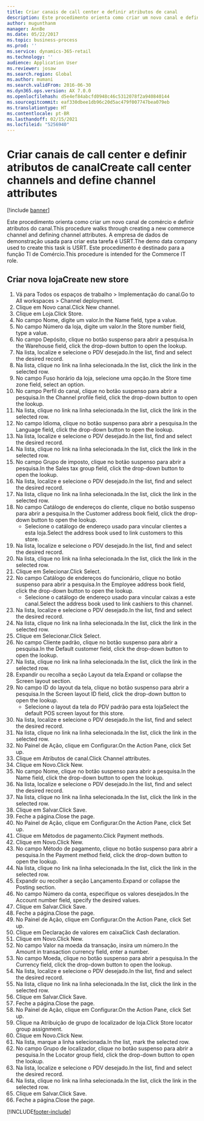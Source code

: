 ```yaml
---
title: Criar canais de call center e definir atributos de canal
description: Este procedimento orienta como criar um novo canal e definir atributos do canal.
author: mugunthanm
manager: AnnBe
ms.date: 05/22/2017
ms.topic: business-process
ms.prod: ''
ms.service: dynamics-365-retail
ms.technology: ''
audience: Application User
ms.reviewer: josaw
ms.search.region: Global
ms.author: mumani
ms.search.validFrom: 2016-06-30
ms.dyn365.ops.version: AX 7.0.0
ms.openlocfilehash: d5e4ef84abcfd0948c46c5312078f2a940840144
ms.sourcegitcommit: eaf330dbee1db96c20d5ac479f007747bea079eb
ms.translationtype: HT
ms.contentlocale: pt-BR
ms.lasthandoff: 02/15/2021
ms.locfileid: "5256940"
---
```

# <a name="create-call-center-channels-and-define-channel-attributes"></a><span data-ttu-id="f665c-103">Criar canais de call center e definir atributos de canal</span><span class="sxs-lookup"><span data-stu-id="f665c-103">Create call center channels and define channel attributes</span></span>

[!include [banner](../includes/banner.md)]

<span data-ttu-id="f665c-104">Este procedimento orienta como criar um novo canal de comércio e definir atributos do canal.</span><span class="sxs-lookup"><span data-stu-id="f665c-104">This procedure walks through creating a new commerce channel and defining channel attributes.</span></span> <span data-ttu-id="f665c-105">A empresa de dados de demonstração usada para criar esta tarefa é USRT.</span><span class="sxs-lookup"><span data-stu-id="f665c-105">The demo data company used to create this task is USRT.</span></span> <span data-ttu-id="f665c-106">Este procedimento é destinado para a função TI de Comércio.</span><span class="sxs-lookup"><span data-stu-id="f665c-106">This procedure is intended for the Commerce IT role.</span></span>


## <a name="create-new-store"></a><span data-ttu-id="f665c-107">Criar nova loja</span><span class="sxs-lookup"><span data-stu-id="f665c-107">Create new store</span></span>
1. <span data-ttu-id="f665c-108">Vá para Todos os espaços de trabalho > Implementação do canal.</span><span class="sxs-lookup"><span data-stu-id="f665c-108">Go to All workspaces > Channel deployment.</span></span>
2. <span data-ttu-id="f665c-109">Clique em Novo canal.</span><span class="sxs-lookup"><span data-stu-id="f665c-109">Click New channel.</span></span>
3. <span data-ttu-id="f665c-110">Clique em Loja.</span><span class="sxs-lookup"><span data-stu-id="f665c-110">Click Store.</span></span>
4. <span data-ttu-id="f665c-111">No campo Nome, digite um valor.</span><span class="sxs-lookup"><span data-stu-id="f665c-111">In the Name field, type a value.</span></span>
5. <span data-ttu-id="f665c-112">No campo Número da loja, digite um valor.</span><span class="sxs-lookup"><span data-stu-id="f665c-112">In the Store number field, type a value.</span></span>
6. <span data-ttu-id="f665c-113">No campo Depósito, clique no botão suspenso para abrir a pesquisa.</span><span class="sxs-lookup"><span data-stu-id="f665c-113">In the Warehouse field, click the drop-down button to open the lookup.</span></span>
7. <span data-ttu-id="f665c-114">Na lista, localize e selecione o PDV desejado.</span><span class="sxs-lookup"><span data-stu-id="f665c-114">In the list, find and select the desired record.</span></span>
8. <span data-ttu-id="f665c-115">Na lista, clique no link na linha selecionada.</span><span class="sxs-lookup"><span data-stu-id="f665c-115">In the list, click the link in the selected row.</span></span>
9. <span data-ttu-id="f665c-116">No campo Fuso horário da loja, selecione uma opção.</span><span class="sxs-lookup"><span data-stu-id="f665c-116">In the Store time zone field, select an option.</span></span>
10. <span data-ttu-id="f665c-117">No campo Perfil do canal, clique no botão suspenso para abrir a pesquisa.</span><span class="sxs-lookup"><span data-stu-id="f665c-117">In the Channel profile field, click the drop-down button to open the lookup.</span></span>
11. <span data-ttu-id="f665c-118">Na lista, clique no link na linha selecionada.</span><span class="sxs-lookup"><span data-stu-id="f665c-118">In the list, click the link in the selected row.</span></span>
12. <span data-ttu-id="f665c-119">No campo Idioma, clique no botão suspenso para abrir a pesquisa.</span><span class="sxs-lookup"><span data-stu-id="f665c-119">In the Language field, click the drop-down button to open the lookup.</span></span>
13. <span data-ttu-id="f665c-120">Na lista, localize e selecione o PDV desejado.</span><span class="sxs-lookup"><span data-stu-id="f665c-120">In the list, find and select the desired record.</span></span>
14. <span data-ttu-id="f665c-121">Na lista, clique no link na linha selecionada.</span><span class="sxs-lookup"><span data-stu-id="f665c-121">In the list, click the link in the selected row.</span></span>
15. <span data-ttu-id="f665c-122">No campo Grupo de imposto, clique no botão suspenso para abrir a pesquisa.</span><span class="sxs-lookup"><span data-stu-id="f665c-122">In the Sales tax group field, click the drop-down button to open the lookup.</span></span>
16. <span data-ttu-id="f665c-123">Na lista, localize e selecione o PDV desejado.</span><span class="sxs-lookup"><span data-stu-id="f665c-123">In the list, find and select the desired record.</span></span>
17. <span data-ttu-id="f665c-124">Na lista, clique no link na linha selecionada.</span><span class="sxs-lookup"><span data-stu-id="f665c-124">In the list, click the link in the selected row.</span></span>
18. <span data-ttu-id="f665c-125">No campo Catálogo de endereços do cliente, clique no botão suspenso para abrir a pesquisa.</span><span class="sxs-lookup"><span data-stu-id="f665c-125">In the Customer address book field, click the drop-down button to open the lookup.</span></span>
    * <span data-ttu-id="f665c-126">Selecione o catálogo de endereço usado para vincular clientes a esta loja.</span><span class="sxs-lookup"><span data-stu-id="f665c-126">Select the address book used to link customers to this store.</span></span>  
19. <span data-ttu-id="f665c-127">Na lista, localize e selecione o PDV desejado.</span><span class="sxs-lookup"><span data-stu-id="f665c-127">In the list, find and select the desired record.</span></span>
20. <span data-ttu-id="f665c-128">Na lista, clique no link na linha selecionada.</span><span class="sxs-lookup"><span data-stu-id="f665c-128">In the list, click the link in the selected row.</span></span>
21. <span data-ttu-id="f665c-129">Clique em Selecionar.</span><span class="sxs-lookup"><span data-stu-id="f665c-129">Click Select.</span></span>
22. <span data-ttu-id="f665c-130">No campo Catálogo de endereços do funcionário, clique no botão suspenso para abrir a pesquisa.</span><span class="sxs-lookup"><span data-stu-id="f665c-130">In the Employee address book field, click the drop-down button to open the lookup.</span></span>
    * <span data-ttu-id="f665c-131">Selecione o catálogo de endereço usado para vincular caixas a este canal.</span><span class="sxs-lookup"><span data-stu-id="f665c-131">Select the address book used to link cashiers to this channel.</span></span>  
23. <span data-ttu-id="f665c-132">Na lista, localize e selecione o PDV desejado.</span><span class="sxs-lookup"><span data-stu-id="f665c-132">In the list, find and select the desired record.</span></span>
24. <span data-ttu-id="f665c-133">Na lista, clique no link na linha selecionada.</span><span class="sxs-lookup"><span data-stu-id="f665c-133">In the list, click the link in the selected row.</span></span>
25. <span data-ttu-id="f665c-134">Clique em Selecionar.</span><span class="sxs-lookup"><span data-stu-id="f665c-134">Click Select.</span></span>
26. <span data-ttu-id="f665c-135">No campo Cliente padrão, clique no botão suspenso para abrir a pesquisa.</span><span class="sxs-lookup"><span data-stu-id="f665c-135">In the Default customer field, click the drop-down button to open the lookup.</span></span>
27. <span data-ttu-id="f665c-136">Na lista, clique no link na linha selecionada.</span><span class="sxs-lookup"><span data-stu-id="f665c-136">In the list, click the link in the selected row.</span></span>
28. <span data-ttu-id="f665c-137">Expandir ou recolha a seção Layout da tela.</span><span class="sxs-lookup"><span data-stu-id="f665c-137">Expand or collapse the Screen layout section.</span></span>
29. <span data-ttu-id="f665c-138">No campo ID do layout da tela, clique no botão suspenso para abrir a pesquisa.</span><span class="sxs-lookup"><span data-stu-id="f665c-138">In the Screen layout ID field, click the drop-down button to open the lookup.</span></span>
    * <span data-ttu-id="f665c-139">Selecione o layout da tela do PDV padrão para esta loja</span><span class="sxs-lookup"><span data-stu-id="f665c-139">Select the default POS screen layout for this store.</span></span>  
30. <span data-ttu-id="f665c-140">Na lista, localize e selecione o PDV desejado.</span><span class="sxs-lookup"><span data-stu-id="f665c-140">In the list, find and select the desired record.</span></span>
31. <span data-ttu-id="f665c-141">Na lista, clique no link na linha selecionada.</span><span class="sxs-lookup"><span data-stu-id="f665c-141">In the list, click the link in the selected row.</span></span>
32. <span data-ttu-id="f665c-142">No Painel de Ação, clique em Configurar.</span><span class="sxs-lookup"><span data-stu-id="f665c-142">On the Action Pane, click Set up.</span></span>
33. <span data-ttu-id="f665c-143">Clique em Atributos de canal.</span><span class="sxs-lookup"><span data-stu-id="f665c-143">Click Channel attributes.</span></span>
34. <span data-ttu-id="f665c-144">Clique em Novo.</span><span class="sxs-lookup"><span data-stu-id="f665c-144">Click New.</span></span>
35. <span data-ttu-id="f665c-145">No campo Nome, clique no botão suspenso para abrir a pesquisa.</span><span class="sxs-lookup"><span data-stu-id="f665c-145">In the Name field, click the drop-down button to open the lookup.</span></span>
36. <span data-ttu-id="f665c-146">Na lista, localize e selecione o PDV desejado.</span><span class="sxs-lookup"><span data-stu-id="f665c-146">In the list, find and select the desired record.</span></span>
37. <span data-ttu-id="f665c-147">Na lista, clique no link na linha selecionada.</span><span class="sxs-lookup"><span data-stu-id="f665c-147">In the list, click the link in the selected row.</span></span>
38. <span data-ttu-id="f665c-148">Clique em Salvar.</span><span class="sxs-lookup"><span data-stu-id="f665c-148">Click Save.</span></span>
39. <span data-ttu-id="f665c-149">Feche a página.</span><span class="sxs-lookup"><span data-stu-id="f665c-149">Close the page.</span></span>
40. <span data-ttu-id="f665c-150">No Painel de Ação, clique em Configurar.</span><span class="sxs-lookup"><span data-stu-id="f665c-150">On the Action Pane, click Set up.</span></span>
41. <span data-ttu-id="f665c-151">Clique em Métodos de pagamento.</span><span class="sxs-lookup"><span data-stu-id="f665c-151">Click Payment methods.</span></span>
42. <span data-ttu-id="f665c-152">Clique em Novo.</span><span class="sxs-lookup"><span data-stu-id="f665c-152">Click New.</span></span>
43. <span data-ttu-id="f665c-153">No campo Método de pagamento, clique no botão suspenso para abrir a pesquisa.</span><span class="sxs-lookup"><span data-stu-id="f665c-153">In the Payment method field, click the drop-down button to open the lookup.</span></span>
44. <span data-ttu-id="f665c-154">Na lista, clique no link na linha selecionada.</span><span class="sxs-lookup"><span data-stu-id="f665c-154">In the list, click the link in the selected row.</span></span>
45. <span data-ttu-id="f665c-155">Expandir ou recolher a seção Lançamento.</span><span class="sxs-lookup"><span data-stu-id="f665c-155">Expand or collapse the Posting section.</span></span>
46. <span data-ttu-id="f665c-156">No campo Número da conta, especifique os valores desejados.</span><span class="sxs-lookup"><span data-stu-id="f665c-156">In the Account number field, specify the desired values.</span></span>
47. <span data-ttu-id="f665c-157">Clique em Salvar.</span><span class="sxs-lookup"><span data-stu-id="f665c-157">Click Save.</span></span>
48. <span data-ttu-id="f665c-158">Feche a página.</span><span class="sxs-lookup"><span data-stu-id="f665c-158">Close the page.</span></span>
49. <span data-ttu-id="f665c-159">No Painel de Ação, clique em Configurar.</span><span class="sxs-lookup"><span data-stu-id="f665c-159">On the Action Pane, click Set up.</span></span>
50. <span data-ttu-id="f665c-160">Clique em Declaração de valores em caixa</span><span class="sxs-lookup"><span data-stu-id="f665c-160">Click Cash declaration.</span></span>
51. <span data-ttu-id="f665c-161">Clique em Novo.</span><span class="sxs-lookup"><span data-stu-id="f665c-161">Click New.</span></span>
52. <span data-ttu-id="f665c-162">No campo Valor na moeda da transação, insira um número.</span><span class="sxs-lookup"><span data-stu-id="f665c-162">In the Amount in transaction currency field, enter a number.</span></span>
53. <span data-ttu-id="f665c-163">No campo Moeda, clique no botão suspenso para abrir a pesquisa.</span><span class="sxs-lookup"><span data-stu-id="f665c-163">In the Currency field, click the drop-down button to open the lookup.</span></span>
54. <span data-ttu-id="f665c-164">Na lista, localize e selecione o PDV desejado.</span><span class="sxs-lookup"><span data-stu-id="f665c-164">In the list, find and select the desired record.</span></span>
55. <span data-ttu-id="f665c-165">Na lista, clique no link na linha selecionada.</span><span class="sxs-lookup"><span data-stu-id="f665c-165">In the list, click the link in the selected row.</span></span>
56. <span data-ttu-id="f665c-166">Clique em Salvar.</span><span class="sxs-lookup"><span data-stu-id="f665c-166">Click Save.</span></span>
57. <span data-ttu-id="f665c-167">Feche a página.</span><span class="sxs-lookup"><span data-stu-id="f665c-167">Close the page.</span></span>
58. <span data-ttu-id="f665c-168">No Painel de Ação, clique em Configurar.</span><span class="sxs-lookup"><span data-stu-id="f665c-168">On the Action Pane, click Set up.</span></span>
59. <span data-ttu-id="f665c-169">Clique na Atribuição de grupo de localizador de loja.</span><span class="sxs-lookup"><span data-stu-id="f665c-169">Click Store locator group assignment.</span></span>
60. <span data-ttu-id="f665c-170">Clique em Novo.</span><span class="sxs-lookup"><span data-stu-id="f665c-170">Click New.</span></span>
61. <span data-ttu-id="f665c-171">Na lista, marque a linha selecionada.</span><span class="sxs-lookup"><span data-stu-id="f665c-171">In the list, mark the selected row.</span></span>
62. <span data-ttu-id="f665c-172">No campo Grupo de localizador, clique no botão suspenso para abrir a pesquisa.</span><span class="sxs-lookup"><span data-stu-id="f665c-172">In the Locator group field, click the drop-down button to open the lookup.</span></span>
63. <span data-ttu-id="f665c-173">Na lista, localize e selecione o PDV desejado.</span><span class="sxs-lookup"><span data-stu-id="f665c-173">In the list, find and select the desired record.</span></span>
64. <span data-ttu-id="f665c-174">Na lista, clique no link na linha selecionada.</span><span class="sxs-lookup"><span data-stu-id="f665c-174">In the list, click the link in the selected row.</span></span>
65. <span data-ttu-id="f665c-175">Clique em Salvar.</span><span class="sxs-lookup"><span data-stu-id="f665c-175">Click Save.</span></span>
66. <span data-ttu-id="f665c-176">Feche a página.</span><span class="sxs-lookup"><span data-stu-id="f665c-176">Close the page.</span></span>



[!INCLUDE[footer-include](../../includes/footer-banner.md)]